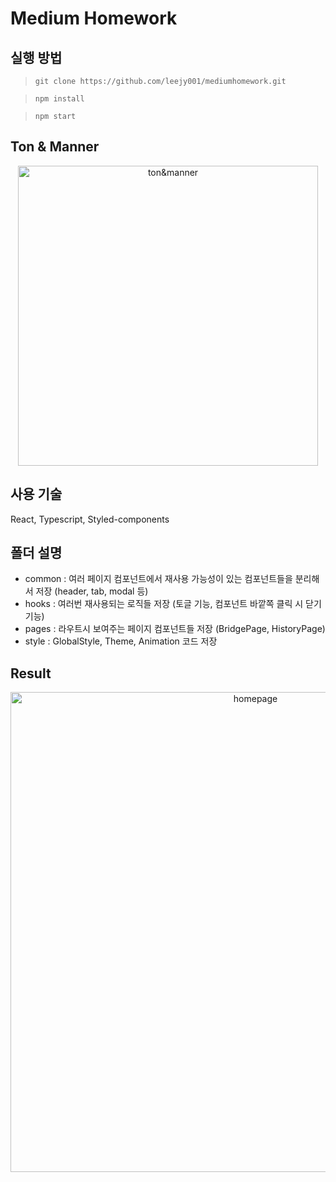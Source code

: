 # Medium Homework

## 실행 방법

> ` git clone https://github.com/leejy001/mediumhomework.git `

> ` npm install `

> ` npm start `

## Ton & Manner

<p align="center">
   <img width="480" src="https://user-images.githubusercontent.com/49552804/179390375-34988b35-4381-444c-8573-141ed40e8357.PNG" alt="ton&manner"/>
</p>

## 사용 기술

React, Typescript, Styled-components

## 폴더 설명

- common : 여러 페이지 컴포넌트에서 재사용 가능성이 있는 컴포넌트들을 분리해서 저장 (header, tab, modal 등)  
- hooks : 여러번 재사용되는 로직들 저장 (토글 기능, 컴포넌트 바깥쪽 클릭 시 닫기 기능)
- pages : 라우트시 보여주는 페이지 컴포넌트들 저장 (BridgePage, HistoryPage)  
- style : GlobalStyle, Theme, Animation 코드 저장

## Result

<p align="center">
   <img width="768" src="https://user-images.githubusercontent.com/49552804/179390450-d12354f6-d900-42b1-9b4b-686a6ab2f6e7.png" alt="homepage"/>
</p>

